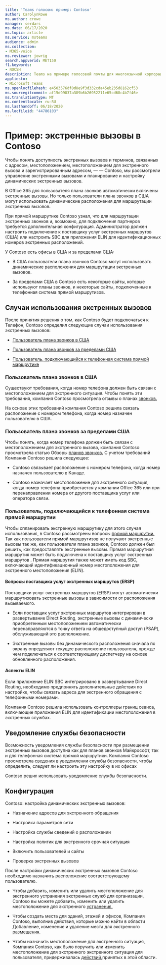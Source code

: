 ```yaml
---
title: 'Teams голосом: пример: Contoso'
author: CarolynRowe
ms.author: crowe
manager: serdars
ms.date: 06/17/2020
ms.topic: article
ms.service: msteams
audience: admin
ms.collection:
- M365-voice
ms.reviewer: jowrig
search.appverid: MET150
f1.keywords:
- NOCSH
description: Teams на примере голосовой почты для многоязычной корпорации
appliesto:
- Microsoft Teams
ms.openlocfilehash: e4503576df8d8e9f3d332cda45eb235d8162cf53
ms.sourcegitcommit: af15d99837a389b6b26952211e65cd68c4b7f46e
ms.translationtype: MT
ms.contentlocale: ru-RU
ms.lasthandoff: 06/18/2020
ms.locfileid: "44786103"
---
```

# <a name="contoso-case-study-emergency-calling"></a>Пример: экстренные вызовы в Contoso

Чтобы понять доступность экстренных вызовов и терминов, связанных с адресом, местоположением, местоположением для экстренного вызова и зарегистрированным адресом, &mdash; &mdash; Contoso, [](what-are-emergency-locations-addresses-and-call-routing.md) [](configure-dynamic-emergency-calling.md)мы рассмотрели управление экстренными вызовами и планирование и настройку динамических экстренных вызовов.

В Office 365 для пользователя плана звонков автоматически включены экстренные вызовы. Но только пользователи плана звонков в США могут использовать динамические расположения для маршрутации экстренных вызовов. 

При прямой маршрутике Contoso узнал, что для маршрутации экстренных звонков и, возможно, для подключения партнеров требуется дополнительная конфигурация. Администратор должен настроить подключение к поставщику услуг экстренных маршрутов (США) или настроить SBC для приложения ELIN для идентификационных номеров экстренных расположений.

У Contoso есть офисы в США и за пределами США:

- В США пользователи плана звонков Contoso могут использовать динамические расположения для маршрутации экстренных вызовов. 

- За пределами США в Contoso есть некоторые сайты, которые используют планы звонков, и некоторые сайты, подключенные к телефонная система прямой маршрутизов.

## <a name="emergency-calling-use-cases"></a>Случаи использования экстренных вызовов

После принятия решения о том, как Contoso будет подключаться к Телефон, Contoso определил следующие случаи использования экстренных вызовов: 

- [Пользователь плана звонков в США](#calling-plan-user-in-the-united-states) 

- [Пользователь плана звонков за пределами США](#calling-plan-user-outside-of-the-united-states)

- [Пользователь, подключающийся к телефонная система прямой маршрутике](#user-who-connects-to-phone-system-through-direct-routing )


### <a name="calling-plan-user-in-the-united-states"></a>Пользователь плана звонков в США  

Существуют требования, когда номер телефона должен быть связан с местоположением для экстренного ситуация. Чтобы понять эти требования, компания Contoso просмотрела отзывы о планах [звонков.](what-are-emergency-locations-addresses-and-call-routing.md#considerations-for-calling-plans) 

На основе этих требований компания Contoso решила связать расположение с номером телефона, когда номер назначен пользователю в США.

### <a name="calling-plan-user-outside-of-the-united-states"></a>Пользователь плана звонков за пределами США 

Чтобы понять, когда номер телефона должен быть связан с местоположением для экстренного вызова, компания Contoso просмотрела статью Обзоры [планов звонков.](what-are-emergency-locations-addresses-and-call-routing.md#considerations-for-calling-plans) С учетом требований Компания Contoso решила следующее:  

-  Contoso связывает расположение с номером телефона, когда номер назначен пользователю в Канаде. 

- Contoso назначает местоположение для экстренного ситуация, когда номер телефона приобретается у компании Office 365 или при перенаправлении номера от другого поставщика услуг или оператора связи. 

### <a name="user-who-connects-to-phone-system-through-direct-routing"></a>Пользователь, подключающийся к телефонная система прямой маршрутии 

Чтобы спланировать экстренную маршрутику для этого случая использования, в Contoso рассмотрены вопросы [прямой маршрутии.](what-are-emergency-locations-addresses-and-call-routing.md#considerations-for-direct-routing) Так как пользователи прямой маршрутизов не получают экстренные вызовы так же, как пользователи плана звонков, Contoso должен был решить, как предоставлять экстренные вызовы. Прямая маршрутная маршрутия может быть подключена к поставщику услуг экстренных маршрутов . Прямая маршрутия также может иметь код SBC, включающий идентификационный номер местоположения для экстренного местоположения (ELIN).   

#### <a name="emergency-routing-service-provider-ersp-considerations"></a>Вопросы поставщика услуг экстренных маршрутов (ERSP)

Поставщики услуг экстренных маршрутов (ERSP) могут автоматически маршрутизовать экстренные вызовы в зависимости от расположения вызываемого.  

- Если поставщик услуг экстренных маршрутов интегрирован в развертывание Direct Routing, экстренные вызовы с динамически приобретенным местоположением автоматически перенаправляются в точку ответа на общедоступный доступ (PSAP), обслуживающий это расположение. 

- Экстренные вызовы без динамического расположения сначала по экрану определяют текущее расположение пользователя, прежде чем подключаться к соответствующему диспетчеру на основе обновленного расположения. 


#### <a name="elin-considerations"></a>Аспекты ELIN

Если приложение ELIN SBC интегрировано в развертывание Direct Routing, необходимо предпринять дополнительные действия по настройке, чтобы связать адреса для экстренного обращения с телефонными номерами.  

Компания Contoso решила использовать контроллеры границ сеанса, включающие приложения ELIN для идентификации местоположения в экстренных службах.  

## <a name="security-desk-notification"></a>Уведомление службы безопасности

Возможность уведомления службы безопасности при размещении экстренных вызовов доступна как для планов звонков Майкрософт, так и для телефонная система прямой маршрутики. Компания Contoso просмотрела сведения в уведомлении службы безопасности, чтобы определить, следует ли настроить эту настройку в их офисах  

Contoso решил использовать уведомление службы безопасности.

## <a name="configuration"></a>Конфигурация 

Contoso: настройка [](configure-dynamic-emergency-calling.md) динамических экстренных вызовов: 

- Назначение адресов для экстренного обращения 

- Настройка параметров сети 

- Настройка службы сведений о расположении 

- Настройка политик для экстренного срочная ситуация 

- Включить пользователей и сайты 

- Проверка экстренных вызовов 

После настройки динамических экстренных вызовов Contoso необходимо назначить расположение соответствующему пользователю.  

- Чтобы добавить, изменить или удалить местоположение для экстренного устранения экстренных служб для организации, Contoso вы можете добавить, изменить или удалить местоположение для экстренного [устранения.](add-change-remove-emergency-location-organization.md)

- Чтобы создать места для зданий, этажей и офисов, Компания Contoso, выполнив действия, которые можно найти в области Добавление, изменение и удаление места для экстренного [размещения.](add-change-remove-emergency-place-organization.md) 

- Чтобы назначить местоположение для экстренного ситуация, Компания Contoso, как было поручить или изменить местоположение для экстренного экстренного ситуация для пользователя, придерживалась [действий,](assign-change-emergency-location-user.md)принятых в этой области. 

 